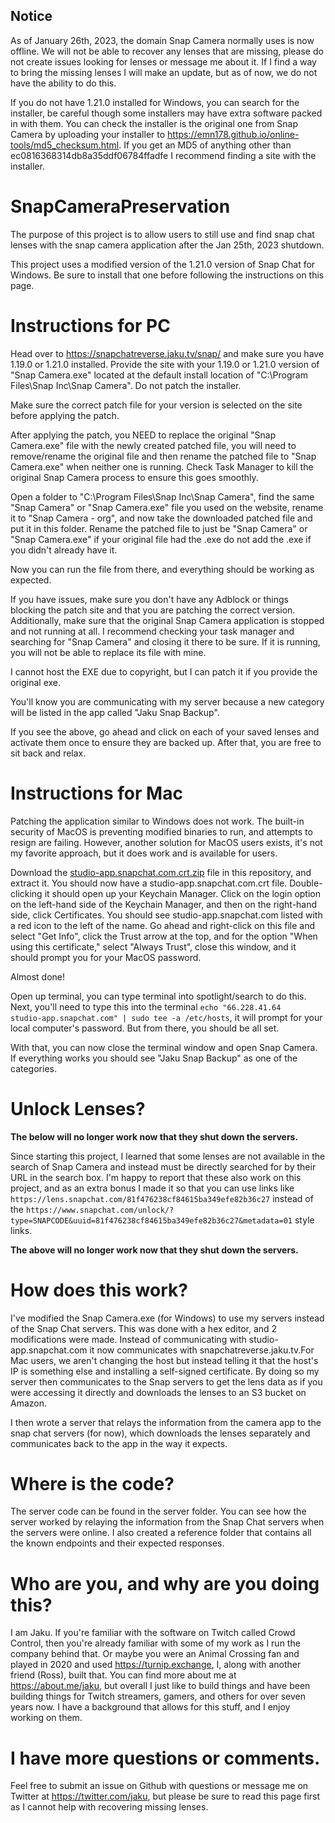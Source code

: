 ## Notice
   As of January 26th, 2023, the domain Snap Camera normally uses is now offline. We will not be able to recover any lenses that are missing, please do not create issues looking for lenses or message me about it. If I find a way to bring the missing lenses I will make an update, but as of now, we do not have the ability to do this. 

   If you do not have 1.21.0 installed for Windows, you can search for the installer, be careful though some installers may have extra software packed in with them. You can check the installer is the original one from Snap Camera by uploading your installer to https://emn178.github.io/online-tools/md5_checksum.html. If you get an MD5 of anything other than ec0816368314db8a35ddf06784ffadfe I recommend finding a site with the installer.


# SnapCameraPreservation
The purpose of this project is to allow users to still use and find snap chat lenses with the snap camera application after the Jan 25th, 2023 shutdown.

This project uses a modified version of the 1.21.0 version of Snap Chat for Windows. Be sure to install that one before following the instructions on this page.

# Instructions for PC
Head over to https://snapchatreverse.jaku.tv/snap/ and make sure you have 1.19.0 or 1.21.0 installed. Provide the site with your 1.19.0 or 1.21.0 version of "Snap Camera.exe" located at the default install location of "C:\Program Files\Snap Inc\Snap Camera". Do not patch the installer. 

Make sure the correct patch file for your version is selected on the site before applying the patch. 

After applying the patch, you NEED to replace the original "Snap Camera.exe" file with the newly created patched file, you will need to remove/rename the original file and then rename the patched file to "Snap Camera.exe" when neither one is running. Check Task Manager to kill the original Snap Camera process to ensure this goes smoothly.

Open a folder to "C:\Program Files\Snap Inc\Snap Camera", find the same "Snap Camera" or "Snap Camera.exe" file you used on the website, rename it to "Snap Camera - org", and now take the downloaded patched file and put it in this folder. Rename the patched file to just be "Snap Camera" or "Snap Camera.exe" if your original file had the .exe do not add the .exe if you didn't already have it.

Now you can run the file from there, and everything should be working as expected.


If you have issues, make sure you don't have any Adblock or things blocking the patch site and that you are patching the correct version. Additionally, make sure that the original Snap Camera application is stopped and not running at all. I recommend checking your task manager and searching for "Snap Camera" and closing it there to be sure. If it is running, you will not be able to replace its file with mine.

I cannot host the EXE due to copyright, but I can patch it if you provide the original exe.

You'll know you are communicating with my server because a new category will be listed in the app called "Jaku Snap Backup".

If you see the above, go ahead and click on each of your saved lenses and activate them once to ensure they are backed up. After that, you are free to sit back and relax.

# Instructions for Mac
Patching the application similar to Windows does not work. The built-in security of MacOS is preventing modified binaries to run, and attempts to resign are failing. However, another solution for MacOS users exists, it's not my favorite approach, but it does work and is available for users.

Download the [studio-app.snapchat.com.crt.zip](https://github.com/jaku/SnapCameraPreservation/raw/main/studio-app.snapchat.com.zip) file in this repository, and extract it. You should now have a studio-app.snapchat.com.crt file. Double-clicking it should open up your Keychain Manager. Click on the login option on the left-hand side of the Keychain Manager, and then on the right-hand side, click Certificates. You should see studio-app.snapchat.com listed with a red icon to the left of the name. Go ahead and right-click on this file and select "Get Info", click the Trust arrow at the top, and for the option "When using this certificate," select "Always Trust", close this window, and it should prompt you for your MacOS password.

Almost done!

Open up terminal, you can type terminal into spotlight/search to do this. Next, you'll need to type this into the terminal ```echo "66.228.41.64    studio-app.snapchat.com" | sudo tee -a /etc/hosts```, it will prompt for your local computer's password. But from there, you should be all set.

With that, you can now close the terminal window and open Snap Camera. If everything works you should see "Jaku Snap Backup" as one of the categories.

# Unlock Lenses?
**The below will no longer work now that they shut down the servers.**

Since starting this project, I learned that some lenses are not available in the search of Snap Camera and instead must be directly searched for by their URL in the search box. I'm happy to report that these also work on this project, and as an extra bonus I made it so that you can use links like ``https://lens.snapchat.com/81f476238cf84615ba349efe82b36c27`` instead of the ``https://www.snapchat.com/unlock/?type=SNAPCODE&uuid=81f476238cf84615ba349efe82b36c27&metadata=01`` style links. 

**The above will no longer work now that they shut down the servers.**

# How does this work?
I've modified the Snap Camera.exe (for Windows) to use my servers instead of the Snap Chat servers. This was done with a hex editor, and 2 modifications were made. Instead of communicating with studio-app.snapchat.com it now communicates with snapchatreverse.jaku.tv.For Mac users, we aren't changing the host but instead telling it that the host's IP is something else and installing a self-signed certificate. By doing so my server then communicates to the Snap servers to get the lens data as if you were accessing it directly and downloads the lenses to an S3 bucket on Amazon. 

I then wrote a server that relays the information from the camera app to the snap chat servers (for now), which downloads the lenses separately and communicates back to the app in the way it expects.  


# Where is the code?
The server code can be found in the server folder. You can see how the server worked by relaying the information from the Snap Chat servers when the servers were online. I also created a reference folder that contains all the known endpoints and their expected responses.

# Who are you, and why are you doing this?
I am Jaku. If you're familiar with the software on Twitch called Crowd Control, then you're already familiar with some of my work as I run the company behind that. Or maybe you were an Animal Crossing fan and played in 2020 and used https://turnip.exchange, I, along with another friend (Ross), built that. You can find more about me at https://about.me/jaku, but overall I just like to build things and have been building things for Twitch streamers, gamers, and others for over seven years now. I have a background that allows for this stuff, and I enjoy working on them. 


# I have more questions or comments.
Feel free to submit an issue on Github with questions or message me on Twitter at https://twitter.com/jaku, but please be sure to read this page first as I cannot help with recovering missing lenses. 
